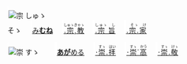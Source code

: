 <kbd><img src="lv0.svg" width="2" height="24"><img src="https://glyphwiki.org/glyph/u5b97.svg" width="24" height="24" alt="宗"></kbd>
<kbd>しゅゝ<br>そゝ</kbd>
　<img src="lv2.svg">[み**むね**](https://jisho.org/search/みむね)
　<img src="lv0.svg">[<ruby>.宗,教<rt>しゅゝきゃゝ</rt></ruby>](https://jisho.org/search/宗教)
　<img src="lv1.svg">[<ruby>.宗 旨<rt>しゅゝ　し　</rt></ruby>](https://jisho.org/search/崇高)
　<img src="lv2.svg">[<ruby>.宗.家<rt>　そゝ　け　</rt></ruby>](https://jisho.org/search/崇敬)

<kbd><img src="lv1.svg" width="2" height="24"><img src="https://glyphwiki.org/glyph/u5b97.svg" width="24" height="24" alt="崇"></kbd>
<kbd>すゝ　</kbd>
　<img src="lv1.svg">[**あが**める](https://jisho.org/search/崇める)
　<img src="lv0.svg">[<ruby>⋅崇.拝<rt>　すゝ　はい</rt></ruby>](https://jisho.org/search/崇拝)
　<img src="lv1.svg">[<ruby>⋅崇˙高<rt>　すゝ　かう</ins></rt></ruby>](https://jisho.org/search/崇高)
　<img src="lv2.svg">[<ruby>⋅崇.敬<rt>　すゝ　けゝ</rt></ruby>](https://jisho.org/search/崇敬)




